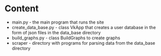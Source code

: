 # Content
* main.py - the main program that runs the site
* create_data_base.py - class VkApp that creates a user database in the form of json files in the data_base directory
* build_graphs.py - class BuildGraphs to create graphs
* scraper - directory with programs for parsing data from the data_base directory